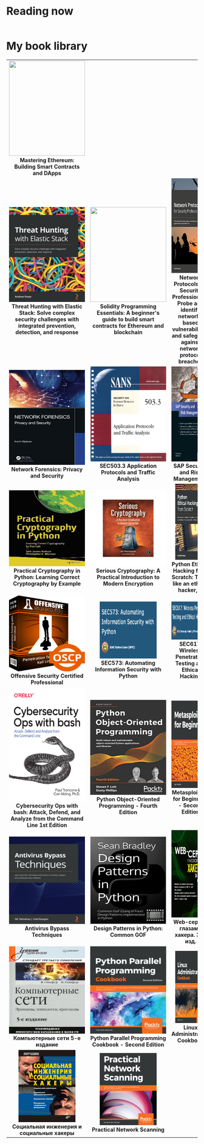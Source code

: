 <h1>Reading now</h1>

<table>
</table>


<h1>My book library</h1>

<table>
    <tr>
      <td align="center" width="200">
        <a href="https://www.amazon.com/Mastering-Ethereum-Building-Smart-Contracts/dp/1491971940" >
            <img  src="https://github.com/hamman3223/MyBookLibrary/blob/main/resources/MasteringEthereum.jpg" width="200" height="250" />
        </a>
        <br>
        <b>
            Mastering Ethereum: Building Smart Contracts and DApps
        </b>
      </td>
  </tr>
  
  <tr>
      <td align="center" width="200">
        <a href="https://www.amazon.com/Threat-Hunting-Elastic-Stack-challenges/dp/1801073783" >
            <img  src="https://github.com/YWxtYXoK/MyBookLibrary/blob/main/resources/elastic_security.jpg" width="200" height="250" />
        </a>
        <br>
        <b>
            Threat Hunting with Elastic Stack: Solve complex security challenges with integrated prevention, detection, and response
        </b>
      </td>
    <td align="center" width="200">
        <a href="https://www.amazon.com/Solidity-Programming-Essentials-beginners-blockchain-ebook/dp/B078YYB2SM" >
            <img  src="https://github.com/hamman3223/MyBookLibrary/blob/main/resources/Solidity.jpeg" width="200" height="250" />
        </a>
        <br>
        <b>
            Solidity Programming Essentials: A beginner's guide to build smart contracts for Ethereum and blockchain 
        </b>
     </td>
      <td align="center" width="200">
        <a href="https://www.amazon.com/Network-Protocols-Security-Professionals-vulnerabilities-ebook/dp/B09FKK2JPW" >
            <img  src="https://github.com/YWxtYXoK/MyBookLibrary/blob/main/resources/NetworkProtocolsForSecurity.jpg" width="200" height="250" />
        </a>
        <br>
        <b>
            Network Protocols for Security Professionals: Probe and identify network-based vulnerabilities and safeguard against network protocol breaches 
        </b>
      </td>
  </tr>
  <tr>
    <td align="center" width="200">
        <a href="https://www.amazon.com/Network-Forensics-Security-Anchit-Bijalwan/dp/0367493616" >
            <img  src="https://github.com/YWxtYXoK/MyBookLibrary/blob/main/resources/NetworkForensics.jpg" width="200" height="250" />
        </a>
        <br>
        <b>
            Network Forensics: Privacy and Security 
        </b>
    </td>
    <td align="center" width="200">
        <a href="">
            <img  src="https://github.com/YWxtYXoK/MyBookLibrary/blob/main/resources/SANS%20503.3.PNG" width="200" height="250" />
        </a>
        <br>
        <b>
            SEC503.3 Application Protocols and Traffic Analysis
        </b>
    </td>
    <td align="center" width="200">
        <a href="https://www.sap-press.com/sap-security-and-risk-management_2431/">
            <img  src="https://github.com/YWxtYXoK/MyBookLibrary/blob/main/resources/SAP_Security_and_Risk_Management.png" width="200" height="250" />
        </a>
        <br>
        <b>
            SAP Security and Risk Management
        </b>
    </td>
  </tr>
  <tr>
      <td align="center" width="200">
        <a href="https://www.amazon.com/    Practical-Cryptography-Python-Learning-Correct/dp/1484248996">
            <img  src="./resources/PracticalCrypto.svg" width="200" height="200" />
        </a>
        <b>
          Practical Cryptography in Python: Learning Correct Cryptography by Example
        </b>
      </td>
      <td align="center" width="200">
        <a href="https://www.amazon.com/            Serious-Cryptography-Practical-Introduction-Encryption/dp/1593278268">
          <img  src="./resources/SeriousCryptography.png" width="200" height="200"/>
        </a>
        <b>
            Serious Cryptography: A Practical Introduction to Modern    Encryption
        </b>
      </td>
        <td align="center" width="200">
            <a href="https://www.amazon.com/Python-Ethical-Hacking-Scratch-successfully/dp/1838829504/ref=sr_1_1?keywords=Python+Ethical+Hacking+from+Scratch%3A+Think+like+an+ethical+hacker&qid=1637829205&qsid=141-2839033-0258623&s=books&sr=1-1&sres=1838829504&srpt=ABIS_BOOK">
              <img  src="./resources/EthicalHackingFromScratch.png" width="200"     height="200" />
            </a>
            <b>
                Python Ethical Hacking from Scratch: Think like an ethical hacker, ...
            </b>
        </td>
      <tr>
        <td align="center" width="200">
            <a href="https://www.offensive-security.com/pwk-oscp/">
              <img  src="./resources/OSCP.png" width="200"     height="200" />
            </a>
            <b>
                Offensive Security Certified Professional
            </b>
        </td>
        <td align="center" width="200">
            <a href="https://www.sans.org/cyber-security-courses/automating-information-security-with-python/">
              <img  src="./resources/SEC573.png" width="150" height="150" />
            </a>
            <b>
                SEC573: Automating Information Security with Python
            </b>
        </td>
        <td align="center" width="200">
            <a href="https://www.sans.org/cyber-security-courses/wireless-penetration-testing-ethical-hacking/">
              <img  src="./resources/SEC617.png" width="200" height="100" />
            </a>
            <b>
                SEC617: Wireless Penetration Testing and Ethical Hacking
            </b>
        </td>
      </tr>
        <td align="center" width="200">
            <a href="https://www.amazon.com/Cybersecurity-Ops-bash-Analyze-Command/dp/1492041319">
              <img  src="./resources/CyberOpsWithBash.png" width="300" height="300" />
            </a>
            <b>
                Cybersecurity Ops with bash: Attack, Defend, and Analyze from the Command Line 1st Edition 
            </b>
        </td>
        <td align="center" width="200">
            <a href="https://www.packtpub.com/product/python-object-oriented-programming-fourth-edition/9781801077262">
              <img  src="./resources/PythonOOP.jpg" width="300" height="250" />
            </a>
            <b>
                Python Object-Oriented Programming - Fourth Edition 
            </b>
        </td>
        <td align="center" width="200">
            <a href="https://www.packtpub.com/product/metasploit-5-0-for-beginners-second-edition/9781838982669">
              <img  src="./resources/Metasploit5.png" width="300" height="230" />
            </a>
            <b>
                Metasploit 5.0 for Beginners - Second Edition
            </b>
        </td>
    </tr>
    <tr>
        <td align="center" width="200">
            <a href="https://www.amazon.com/Antivirus-Bypass-Techniques-practical-techniques/dp/1801079749">
              <img  src="./resources/AntivirusBypassTech.jpg" width="300" height="230" />
            </a>
            <b>
                Antivirus Bypass Techniques
            </b>
        </td>
        <td align="center" width="200">
            <a href="https://www.amazon.com/    Design-Patterns-Python-Common-implemented-ebook/dp/B08Z282SBC/  ref=sr_1_2?keywords=Design+patterns+in+python&qid=1637791780& qsid=141-2839033-0258623&s=books&sr=1-2& sres=1789615852%2CB08Z282SBC%2C1784398780%2C1096719932%2C1788837487%2C14 92052205%2C1491946008%2CB00HZ41PGC%2C144939292X%2C0521540518%2C153771394 9%2C1617296279%2C1492075337%2C1118290275%2C0201633612%2C1492051365&  srpt=ABIS_BOOK">
                <img  src="./resources/DesignPatternsInPython.jpg" width="300"    height="230" />
            </a>
            <b>
                Design Patterns in Python: Common GOF
            </b>
        </td>
        <td align="center" width="200">
            <a href="https://bhv.ru/product/web-server-glazami-hakera-3-e-izd/">
                <img  src="./resources/FlenovWebServer.jpg" width="300"    height="230" />
            </a>
            <b>
                Web-сервер глазами хакера. 3-е изд.
            </b>
        </td>
    </tr>
    <tr>
        <td align="center" width="200">
            <a>
                <img  src="./resources/Olifer.png" width="300"    height="230" />
            </a>
            <b>
                Компьютерные сети 5-е издание
            </b>
        </td>
        <td align="center" width="200">
            <a href="https://www.packtpub.com/product/python-parallel-programming-cookbook-second-edition/9781789533736">
                <img  src="./resources/PythonParallelProgramming.jpg" width="300"    height="230" />
            </a>
            <b>
                Python Parallel Programming Cookbook - Second Edition 
            </b>
        </td>
        <td align="center" width="200">
            <a href="https://www.packtpub.com/product/linux-administration-cookbook/9781789342529">
                <img  src="./resources/LinuxAdministration.png" width="200"    height="190" />
            </a>
            <b>
                Linux Administration Cookbook 
            </b>
        </td>
    </tr>
    <tr>
        <td align="center" width="200">
            <a href="https://www.litres.ru/igor-simdyanov/socialnaya-inzheneriya-i-socialnye-hakery/otzivi/">
                <img  src="./resources/SocialEngineering.jpg" width="150"    height="190" />
            </a>
            <b>
                Социальная инженерия и социальные хакеры
            </b>
        </td>
        <td align="center" width="200">
            <a href="https://www.amazon.com/Practical-Network-Scanning-vulnerabilities-standard/dp/1788839234">
                <img  src="./resources/PracticalNetworkScanning.png" width="150"    height="190" />
            </a>
            <b>
                Practical Network Scanning
            </b>
        </td>
    </tr>


</table>  
